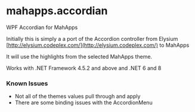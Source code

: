 # mahapps.accordian
WPF Accordian for MahApps

Initially this is simply a a port of the Accordion controller from Elysium [http://elysium.codeplex.com/](http://elysium.codeplex.com/) to MahApps

It will use the highlights from the selected MahApps theme.

Works with .NET Framework 4.5.2 and above and .NET 6 and 8

### Known Issues

 - Not all of the themes values pull through and apply
 - There are some binding issues with the AccordionMenu
 
